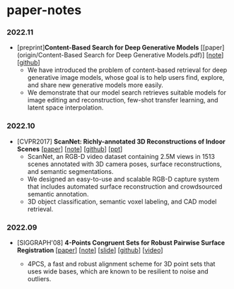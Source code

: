 # paper-notes
### 2022.11

- [preprint]**Content-Based Search for Deep Generative Models** [[paper](origin/Content-Based Search for Deep Generative Models.pdf)] [[note](notes/Content-Based.md)] [[github](https://github.com/hhheyijia/paper-notes)] 
  - We have introduced the problem of content-based retrieval for deep generative image models, whose goal is to help users find, explore, and share new generative models more easily.
  - We demonstrate that our model search retrieves suitable models for image editing and reconstruction, few-shot transfer learning, and latent space interpolation.


### 2022.10

- [CVPR2017] **ScanNet: Richly-annotated 3D Reconstructions of Indoor Scenes** [[paper](origin/ScanNet_Richly-Annotated_3D_CVPR_2017_paper.pdf)] [[note](notes/ScanNet.md)] [[github](https://github.com/hhheyijia/paper-notes)] [[ppt](notes/ScanNet.pptx)]
  - ScanNet, an RGB-D video dataset containing 2.5M views in 1513 scenes annotated with 3D camera poses, surface reconstructions, and semantic segmentations.
  - We designed an easy-to-use and scalable RGB-D capture system that includes automated surface reconstruction and crowdsourced semantic annotation.
  - 3D object classification, semantic voxel labeling, and CAD model retrieval.

### 2022.09

* [SIGGRAPH'08] **4-Points Congruent Sets for Robust Pairwise Surface Registration** [[paper](<origin/4-Points Congruent Sets for Robust Pairwise Surface Registration.pdf>)] [[note](notes/4pcs.md)] [[slide](notes/4pcs.ppt)] [[github](https://github.com/hhheyijia/paper-notes)] [[video](https://youtube.com/xxxx)]

  * 4PCS, a fast and robust alignment scheme for 3D point sets that uses wide bases, which are known to be resilient to noise and outliers.

  

